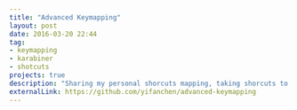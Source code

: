 ```yaml
---
title: "Advanced Keymapping"
layout: post
date: 2016-03-20 22:44
tag:
- keymapping
- karabiner
- shotcuts
projects: true
description: "Sharing my personal shorcuts mapping, taking shorcuts to the next level!"
externalLink: https://github.com/yifanchen/advanced-keymapping
---
```

